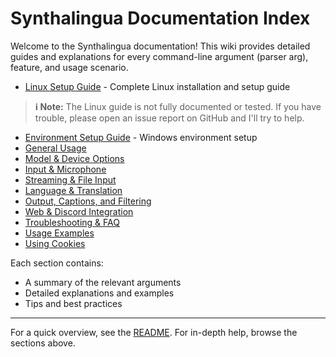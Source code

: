 # Synthalingua Documentation Index

Welcome to the Synthalingua documentation! This wiki provides detailed guides and explanations for every command-line argument (parser arg), feature, and usage scenario.

- [Linux Setup Guide](../LINUX_SETUP.md) - Complete Linux installation and setup guide

> **ℹ️ Note:** The Linux guide is not fully documented or tested. If you have trouble, please open an issue report on GitHub and I'll try to help.
- [Environment Setup Guide](./set_up_env_guide.md) - Windows environment setup
- [General Usage](./general.md)
- [Model & Device Options](./model_device.md)
- [Input & Microphone](./input_microphone.md)
- [Streaming & File Input](./streaming_file.md)
- [Language & Translation](./language_translation.md)
- [Output, Captions, and Filtering](./output_filtering.md)
- [Web & Discord Integration](./web_discord.md)
- [Troubleshooting & FAQ](./troubleshooting.md)
- [Usage Examples](./examples.md)
- [Using Cookies](./cookies.md)

Each section contains:
- A summary of the relevant arguments
- Detailed explanations and examples
- Tips and best practices

---

For a quick overview, see the [README](../README.md). For in-depth help, browse the sections above.
